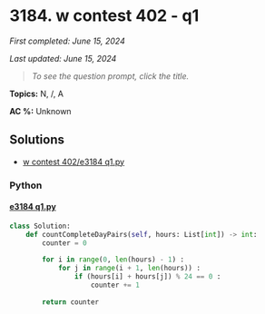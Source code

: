 # 3184. w contest 402 - q1

*First completed: June 15, 2024*

*Last updated: June 15, 2024*


> *To see the question prompt, click the title.*

**Topics:** N, /, A

**AC %:** Unknown


## Solutions

- [w contest 402/e3184 q1.py](<../my-submissions/w contest 402/e3184 q1.py>)
### Python
#### [e3184 q1.py](<../my-submissions/w contest 402/e3184 q1.py>)
```Python
class Solution:
    def countCompleteDayPairs(self, hours: List[int]) -> int:
        counter = 0
        
        for i in range(0, len(hours) - 1) :
            for j in range(i + 1, len(hours)) :
                if (hours[i] + hours[j]) % 24 == 0 :
                    counter += 1
                    
        return counter
```


